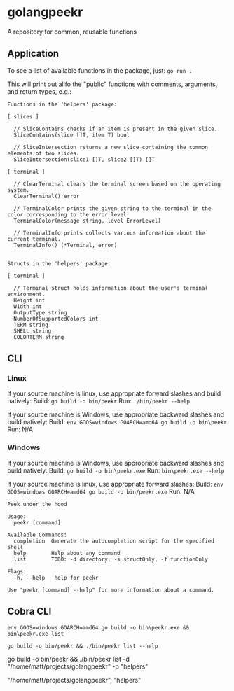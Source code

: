 # golangpeekr

A repository for common, reusable functions

## Application

To see a list of available functions in the package, just: `go run .`

This will print out allfo the "public" functions with comments, arguments, and return types, e.g.:

```
Functions in the 'helpers' package:

[ slices ]

  // SliceContains checks if an item is present in the given slice.
  SliceContains(slice []T, item T) bool

  // SliceIntersection returns a new slice containing the common elements of two slices.
  SliceIntersection(slice1 []T, slice2 []T) []T

[ terminal ]

  // ClearTerminal clears the terminal screen based on the operating system.
  ClearTerminal() error

  // TerminalColor prints the given string to the terminal in the color corresponding to the error level
  TerminalColor(message string, level ErrorLevel)

  // TerminalInfo prints collects various information about the current terminal.
  TerminalInfo() (*Terminal, error)


Structs in the 'helpers' package:

[ terminal ]

  // Terminal struct holds information about the user's terminal environment.
  Height int
  Width int
  OutputType string
  NumberOfSupportedColors int
  TERM string
  SHELL string
  COLORTERM string
```

## CLI

### Linux
If your source machine is linux, use appropriate forward slashes and build natively:
Build: `go build -o bin/peekr`
Run:   `./bin/peekr --help`

If your source machine is Windows, use appropriate backward slashes and build natively:
Build: `env GOOS=windows GOARCH=amd64 go build -o bin\peekr`
Run:   N/A

### Windows
If your source machine is Windows, use appropriate backward slashes and build natively:
Build: `go build -o bin\peekr.exe`
Run:   `bin\peekr.exe --help`

If your source machine is linux, use appropriate forward slashes:
Build: `env GOOS=windows GOARCH=amd64 go build -o bin/peekr.exe`
Run:   N/A

```
Peek under the hood

Usage:
  peekr [command]

Available Commands:
  completion  Generate the autocompletion script for the specified shell
  help        Help about any command
  list        TODO: -d directory, -s structOnly, -f functionOnly

Flags:
  -h, --help   help for peekr

Use "peekr [command] --help" for more information about a command.

```


## Cobra CLI

`env GOOS=windows GOARCH=amd64 go build -o bin\peekr.exe && bin\peekr.exe list`

`go build -o bin/peekr && ./bin/peekr list --help`

go build -o bin/peekr && ./bin/peekr list -d "/home/matt/projects/golangpeekr" -p "helpers"

"/home/matt/projects/golangpeekr", "helpers"